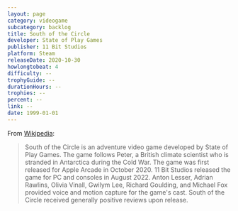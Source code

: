 ```yaml
---
layout: page
category: videogame
subcategory: backlog
title: South of the Circle
developer: State of Play Games
publisher: 11 Bit Studios
platform: Steam
releaseDate: 2020-10-30
howlongtobeat: 4
difficulty: --
trophyGuide: --
durationHours: --
trophies: --
percent: --
link: --
date: 1999-01-01
---
```


From [Wikipedia](https://en.wikipedia.org/wiki/South_of_the_Circle):

> South of the Circle is an adventure video game developed by State of Play Games. The game follows Peter, a British climate scientist who is stranded in Antarctica during the Cold War. The game was first released for Apple Arcade in October 2020. 11 Bit Studios released the game for PC and consoles in August 2022. Anton Lesser, Adrian Rawlins, Olivia Vinall, Gwilym Lee, Richard Goulding, and Michael Fox provided voice and motion capture for the game's cast. South of the Circle received generally positive reviews upon release.
